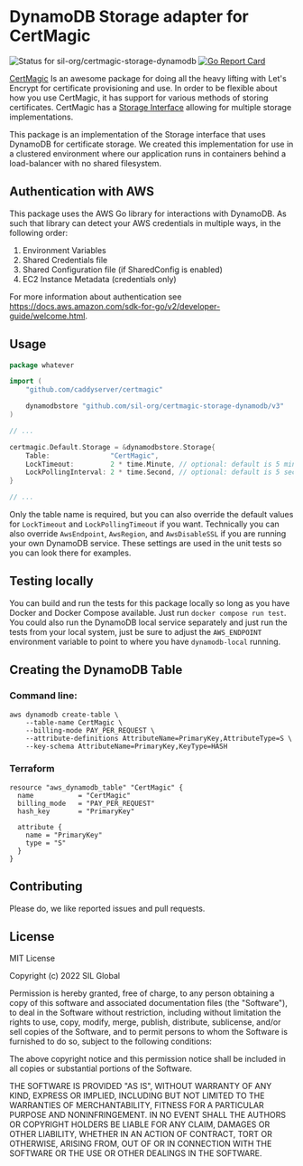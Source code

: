 # DynamoDB Storage adapter for CertMagic
![Status for sil-org/certmagic-storage-dynamodb](https://github.com/sil-org/certmagic-storage-dynamodb/actions/workflows/test.yml/badge.svg?branch=master)
[![Go Report Card](https://goreportcard.com/badge/github.com/sil-org/certmagic-storage-dynamodb)](https://goreportcard.com/report/github.com/sil-org/certmagic-storage-dynamodb)

[CertMagic](https://github.com/caddyserver/certmagic) Is an awesome package for doing all the 
heavy lifting with Let's Encrypt for certificate provisioning and use. In order to be flexible 
about how you use CertMagic, it has support for various methods of storing certificates. CertMagic has a 
[Storage Interface](https://pkg.go.dev/github.com/caddyserver/certmagic?tab=doc#Storage) 
allowing for multiple storage implementations. 

This package is an implementation of the Storage interface that uses DynamoDB for certificate
storage. We created this implementation for use in a clustered environment where our application
runs in containers behind a load-balancer with no shared filesystem.

## Authentication with AWS

This package uses the AWS Go library for interactions with DynamoDB. As such that library can 
detect your AWS credentials in multiple ways, in the following order:

1. Environment Variables
2. Shared Credentials file
3. Shared Configuration file (if SharedConfig is enabled)
4. EC2 Instance Metadata (credentials only)

For more information about authentication see https://docs.aws.amazon.com/sdk-for-go/v2/developer-guide/welcome.html.

## Usage
```go
package whatever

import (
    "github.com/caddyserver/certmagic"

    dynamodbstore "github.com/sil-org/certmagic-storage-dynamodb/v3"
)

// ...

certmagic.Default.Storage = &dynamodbstore.Storage{
    Table:               "CertMagic",
    LockTimeout:         2 * time.Minute, // optional: default is 5 minutes
    LockPollingInterval: 2 * time.Second, // optional: default is 5 seconds
}

// ...
```
Only the table name is required, but you can also override the default values for `LockTimeout` and 
`LockPollingTimeout` if you want. Technically you can also override `AwsEndpoint`, `AwsRegion`, and 
`AwsDisableSSL` if you are running your own DynamoDB service. These settings are used in the unit tests
so you can look there for examples. 

## Testing locally
You can build and run the tests for this package locally so long as you have Docker and Docker Compose
available. Just run `docker compose run test`. You could also run the DynamoDB local service separately 
and just run the tests from your local system, just be sure to adjust the `AWS_ENDPOINT` environment 
variable to point to where you have `dynamodb-local` running. 

## Creating the DynamoDB Table 

### Command line:
```
aws dynamodb create-table \
    --table-name CertMagic \
    --billing-mode PAY_PER_REQUEST \
    --attribute-definitions AttributeName=PrimaryKey,AttributeType=S \
    --key-schema AttributeName=PrimaryKey,KeyType=HASH
```

### Terraform
```hcl
resource "aws_dynamodb_table" "CertMagic" {
  name           = "CertMagic"
  billing_mode   = "PAY_PER_REQUEST"
  hash_key       = "PrimaryKey"

  attribute {
    name = "PrimaryKey"
    type = "S"
  }
}
```

## Contributing
Please do, we like reported issues and pull requests. 

## License
MIT License

Copyright (c) 2022 SIL Global

Permission is hereby granted, free of charge, to any person obtaining a copy
of this software and associated documentation files (the "Software"), to deal
in the Software without restriction, including without limitation the rights
to use, copy, modify, merge, publish, distribute, sublicense, and/or sell
copies of the Software, and to permit persons to whom the Software is
furnished to do so, subject to the following conditions:

The above copyright notice and this permission notice shall be included in all
copies or substantial portions of the Software.

THE SOFTWARE IS PROVIDED "AS IS", WITHOUT WARRANTY OF ANY KIND, EXPRESS OR
IMPLIED, INCLUDING BUT NOT LIMITED TO THE WARRANTIES OF MERCHANTABILITY,
FITNESS FOR A PARTICULAR PURPOSE AND NONINFRINGEMENT. IN NO EVENT SHALL THE
AUTHORS OR COPYRIGHT HOLDERS BE LIABLE FOR ANY CLAIM, DAMAGES OR OTHER
LIABILITY, WHETHER IN AN ACTION OF CONTRACT, TORT OR OTHERWISE, ARISING FROM,
OUT OF OR IN CONNECTION WITH THE SOFTWARE OR THE USE OR OTHER DEALINGS IN THE
SOFTWARE.
